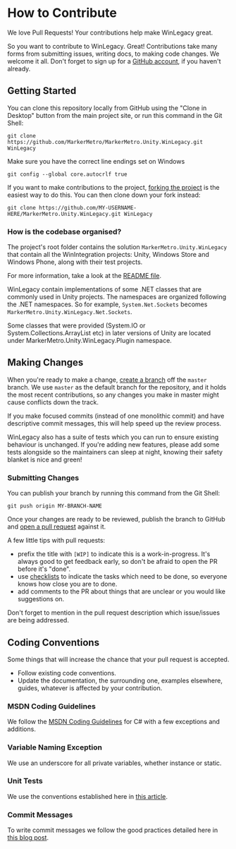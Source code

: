 # How to Contribute

We love Pull Requests! Your contributions help make WinLegacy great.

So you want to contribute to WinLegacy. Great! Contributions take many forms
from submitting issues, writing docs, to making code changes. We welcome
it all. Don't forget to sign up for a [GitHub account](https://github.com/signup/free),
if you haven't already.

## Getting Started

You can clone this repository locally from GitHub using the "Clone in Desktop"
button from the main project site, or run this command in the Git Shell:

`git clone https://github.com/MarkerMetro/MarkerMetro.Unity.WinLegacy.git WinLegacy`

Make sure you have the correct line endings set on Windows

`git config --global core.autocrlf true`

If you want to make contributions to the project,
[forking the project](https://help.github.com/articles/fork-a-repo) is the
easiest way to do this. You can then clone down your fork instead:

`git clone https://github.com/MY-USERNAME-HERE/MarkerMetro.Unity.WinLegacy.git WinLegacy`

### How is the codebase organised?

The project's root folder contains the solution `MarkerMetro.Unity.WinLegacy` that
contain all the WinIntegration projects: Unity, Windows Store and Windows Phone,
along with their test projects.

For more information, take a look at the [README file](README.md).

WinLegacy contain implementations of some .NET classes that are commonly used
in Unity projects. The namespaces are organized following the .NET namespaces.
So for example, `System.Net.Sockets` becomes
`MarkerMetro.Unity.WinLegacy.Net.Sockets`.

Some classes that were provided (System.IO or System.Collections.ArrayList etc) in later 
versions of Unity are located under MarkerMetro.Unity.WinLegacy.Plugin namespace.

## Making Changes

When you're ready to make a change,
[create a branch](https://help.github.com/articles/fork-a-repo#create-branches)
off the `master` branch. We use `master` as the default branch for the
repository, and it holds the most recent contributions, so any changes you make
in master might cause conflicts down the track.

If you make focused commits (instead of one monolithic commit) and have descriptive
commit messages, this will help speed up the review process.

WinLegacy also has a suite of tests which you can run to ensure existing
behaviour is unchanged. If you're adding new features, please add some tests
alongside so the maintainers can sleep at night, knowing their safety blanket
is nice and green!

### Submitting Changes

You can publish your branch by running this command from the Git Shell:

`git push origin MY-BRANCH-NAME`

Once your changes are ready to be reviewed, publish the branch to GitHub and
[open a pull request](https://help.github.com/articles/using-pull-requests)
against it.

A few little tips with pull requests:

- prefix the title with `[WIP]` to indicate this is a work-in-progress. It's
always good to get feedback early, so don't be afraid to open the PR before it's "done".
- use [checklists](https://github.com/blog/1375-task-lists-in-gfm-issues-pulls-comments)
to indicate the tasks which need to be done, so everyone knows how close you are to done.
- add comments to the PR about things that are unclear or you would like suggestions on.

Don't forget to mention in the pull request description which issue/issues are
being addressed.

## Coding Conventions

Some things that will increase the chance that your pull request is accepted.

* Follow existing code conventions.
* Update the documentation, the surrounding one, examples elsewhere, guides,
whatever is affected by your contribution.

### MSDN Coding Guidelines

We follow the [MSDN Coding Guidelines](http://msdn.microsoft.com/en-us/library/ff926074.aspx)
for C# with a few exceptions and additions.

### Variable Naming Exception

We use an underscore for all private variables, whether instance or static.

### Unit Tests

We use the conventions established here in
[this article](http://osherove.com/blog/2005/4/3/naming-standards-for-unit-tests.html).

### Commit Messages

To write commit messages we follow the good practices detailed here in
[this blog post](http://chris.beams.io/posts/git-commit/).
